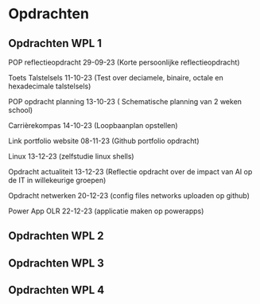# Opdrachten

## Opdrachten WPL 1

POP reflectieopdracht  29-09-23 (Korte persoonlijke reflectieopdracht)

Toets Talstelsels  11-10-23 (Test over deciamele, binaire, octale en hexadecimale talstelsels)

POP opdracht planning 13-10-23 ( Schematische planning van 2 weken school)

Carrièrekompas 14-10-23 (Loopbaanplan opstellen)

Link portfolio website 08-11-23 (Github portfolio opdracht)

Linux 13-12-23 (zelfstudie linux shells)

Opdracht actualiteit 13-12-23 (Reflectie opdracht over de impact van AI op de IT in willekeurige groepen)

Opdracht netwerken 20-12-23 (config files networks uploaden op github)

Power App OLR 22-12-23 (applicatie maken op powerapps)

## Opdrachten WPL 2

## Opdrachten WPL 3

## Opdrachten WPL 4
